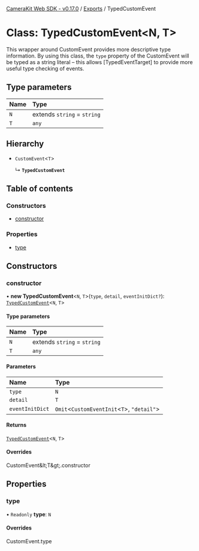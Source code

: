 [CameraKit Web SDK - v0.17.0](../README.md) / [Exports](../modules.md) / TypedCustomEvent

# Class: TypedCustomEvent\<N, T\>

This wrapper around CustomEvent provides more descriptive type information. By using this class, the `type` property
of the CustomEvent will be typed as a string literal – this allows [TypedEventTarget] to provide more useful type
checking of events.

## Type parameters

| Name | Type |
| :------ | :------ |
| `N` | extends `string` = `string` |
| `T` | `any` |

## Hierarchy

- `CustomEvent`\<`T`\>

  ↳ **`TypedCustomEvent`**

## Table of contents

### Constructors

- [constructor](TypedCustomEvent.md#constructor)

### Properties

- [type](TypedCustomEvent.md#type)

## Constructors

### constructor

• **new TypedCustomEvent**\<`N`, `T`\>(`type`, `detail`, `eventInitDict?`): [`TypedCustomEvent`](TypedCustomEvent.md)\<`N`, `T`\>

#### Type parameters

| Name | Type |
| :------ | :------ |
| `N` | extends `string` = `string` |
| `T` | `any` |

#### Parameters

| Name | Type |
| :------ | :------ |
| `type` | `N` |
| `detail` | `T` |
| `eventInitDict` | `Omit`\<`CustomEventInit`\<`T`\>, ``"detail"``\> |

#### Returns

[`TypedCustomEvent`](TypedCustomEvent.md)\<`N`, `T`\>

#### Overrides

CustomEvent\&lt;T\&gt;.constructor

## Properties

### type

• `Readonly` **type**: `N`

#### Overrides

CustomEvent.type

